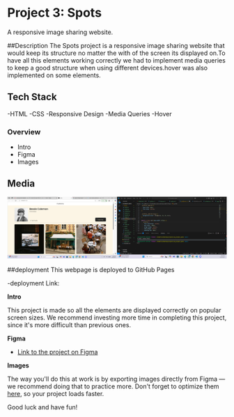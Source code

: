 # Project 3: Spots

A responsive image sharing website.

##Description
The Spots project is a responsive image sharing website that would keep its structure no matter the with of the screen its displayed on.To have all this elements working correctly we had to implement media queries to keep a good structure when using different devices.hover was also implemented on some elements.

## Tech Stack

-HTML
-CSS
-Responsive Design
-Media Queries
-Hover

### Overview

- Intro
- Figma
- Images

## Media

![Spots ](/images/Spots-ss.png)

##deployment
This webpage is deployed to GitHub Pages

-deployment Link:

**Intro**

This project is made so all the elements are displayed correctly on popular screen sizes. We recommend investing more time in completing this project, since it's more difficult than previous ones.

**Figma**

- [Link to the project on Figma](https://www.figma.com/file/BBNm2bC3lj8QQMHlnqRsga/Sprint-3-Project-%E2%80%94-Spots?type=design&node-id=2%3A60&mode=design&t=afgNFybdorZO6cQo-1)

**Images**

The way you'll do this at work is by exporting images directly from Figma — we recommend doing that to practice more. Don't forget to optimize them [here](https://tinypng.com/), so your project loads faster.

Good luck and have fun!
